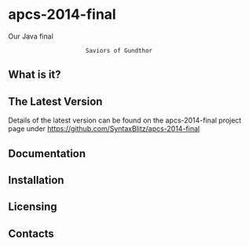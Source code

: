 apcs-2014-final
===============

Our Java final

                          Saviors of Gundthor

  What is it?
  -----------

  The Latest Version
  ------------------

  Details of the latest version can be found on the apcs-2014-final project page under https://github.com/SyntaxBlitz/apcs-2014-final

  Documentation
  -------------


  Installation
  ------------


  Licensing
  ---------

  Contacts
  --------
